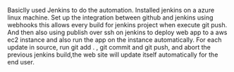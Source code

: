 Basiclly used Jenkins to do the automation.
Installed jenkins on a azure linux machine.
Set up the integration between github and jenkins using webhooks this allows every build for jenkins project 
when execute git push.
And then also using publish over ssh on jenkins to deploy web app to a aws ec2 instance and also run the app on the instance automatically.
For each update in source, run git add . , git commit and git push, and abort the previous jenkins build,the web site will update itself automatically for the end user.
